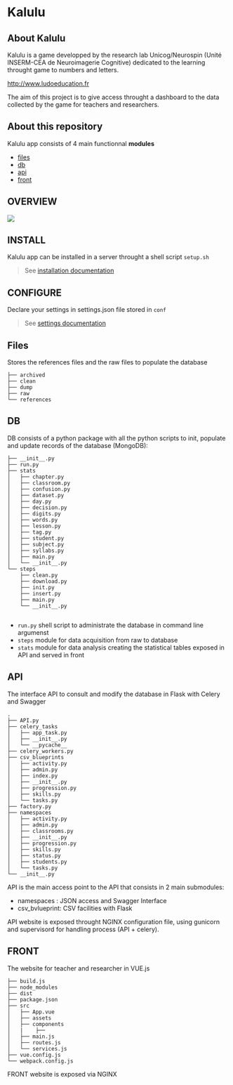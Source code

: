 # Kalulu

## About Kalulu

Kalulu is a game developped by the research lab Unicog/Neurospin (Unité INSERM-CEA de Neuroimagerie Cognitive) dedicated to the learning throught game to numbers and letters.

http://www.ludoeducation.fr

The aim of this project is to give access throught a dashboard to the data collected by the game for teachers and researchers.

## About this repository

Kalulu app consists of 4 main functionnal **modules**

- [files](files.md)
- [db](db.md)
- [api](api.md)
- [front](front.md)


## OVERVIEW

![](./overview.png)

## INSTALL

Kalulu app can be installed in a server throught a shell script `setup.sh`

> See [installation documentation](install.md)

## CONFIGURE

Declare your settings in settings.json file stored in `conf`

> See [settings documentation](settings.md)



## Files

Stores the  references files and the raw files to populate the database
```
├── archived
├── clean
├── dump
├── raw
└── references
```

## DB

DB consists of a python package with all the python scripts to init, populate and update records of the database (MongoDB): 

```
├── __init__.py
├── run.py
├── stats
│   ├── chapter.py
│   ├── classroom.py
│   ├── confusion.py
│   ├── dataset.py
│   ├── day.py
│   ├── decision.py
│   ├── digits.py
│   ├── words.py
│   ├── lesson.py
│   ├── tag.py
│   ├── student.py
│   ├── subject.py
│   ├── syllabs.py
│   ├── main.py
│   └── __init__.py
└── steps
    ├── clean.py
    ├── download.py
    ├── init.py
    ├── insert.py
    ├── main.py
    └── __init__.py
    
```

- `run.py` shell script to administrate the database in command line argumenst 
- `steps` module for data acquisition from raw to database 
- `stats` module for data analysis creating the statistical tables exposed in API and served in front


## API

The interface API to consult and modify the database
in  Flask with Celery and Swagger

```
.
├── API.py
├── celery_tasks
│   ├── app_task.py
│   ├── __init__.py
│   └── __pycache__
├── celery_workers.py
├── csv_blueprints
│   ├── activity.py
│   ├── admin.py
│   ├── index.py
│   ├── __init__.py
│   ├── progression.py
│   ├── skills.py
│   └── tasks.py
├── factory.py
├── namespaces
│   ├── activity.py
│   ├── admin.py
│   ├── classrooms.py
│   ├── __init__.py
│   ├── progression.py
│   ├── skills.py
│   ├── status.py
│   ├── students.py
│   └── tasks.py
└── __init__.py

```

API is the main access point to the API that consists in 2 main submodules:
- namespaces : JSON access and Swagger Interface
- csv_bvlueprint: CSV facilities with Flask

API website is exposed throught NGINX configuration file, using gunicorn and supervisord for handling process (API + celery).



## FRONT

The website for teacher and researcher in VUE.js

```
├── build.js
├── node_modules
├── dist
├── package.json
├── src
│   ├── App.vue
│   ├── assets
│   ├── components
│   |    ├──    
│   ├── main.js
│   ├── routes.js
│   └── services.js
├── vue.config.js
└── webpack.config.js
```

FRONT website is exposed via NGINX
